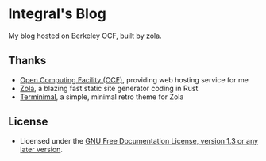 <!--
SPDX-FileCopyrightText: 2024 Integral <integral@member.fsf.org>

SPDX-License-Identifier: GFDL-1.3-or-later
-->

# Integral's Blog
My blog hosted on Berkeley OCF, built by zola.

## Thanks
- [Open Computing Facility (OCF)](https://www.ocf.berkeley.edu), providing web hosting service for me
- [Zola](https://www.getzola.org), a blazing fast static site generator coding in Rust
- [Terminimal](https://www.getzola.org/themes/zola-theme-terminimal), a simple, minimal retro theme for Zola

## License
- Licensed under the [GNU Free Documentation License, version 1.3 or any later version](LICENSES/GFDL-1.3-or-later.txt).
